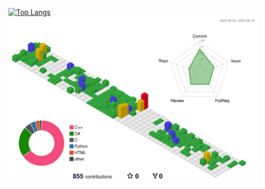 [![Top Langs](https://github-readme-stats.vercel.app/api/top-langs/?username=chowon986)](https://github.com/anuraghazra/github-readme-stats)
![](./profile-3d-contrib/profile-gitblock.svg)
